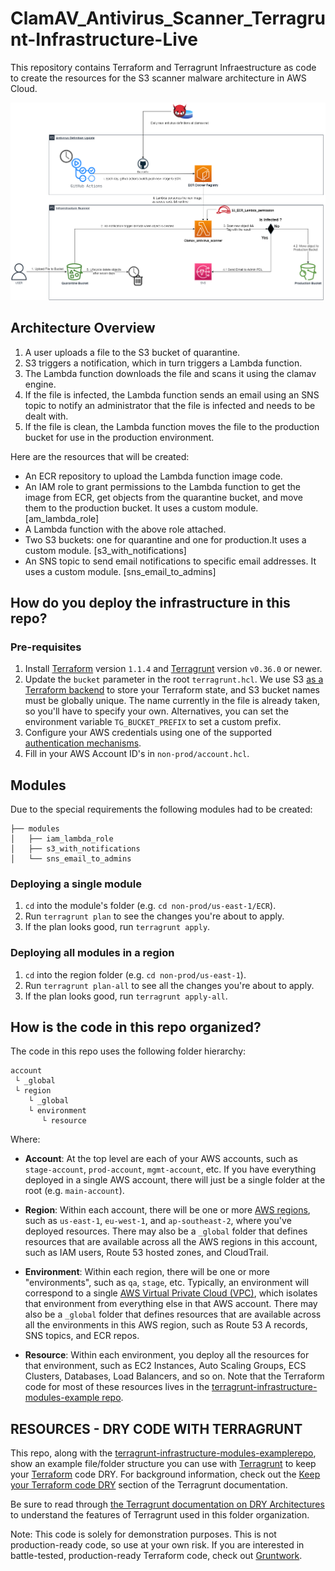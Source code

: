 # ClamAV_Antivirus_Scanner_Terragrunt-Infrastructure-Live

This repository contains Terraform and Terragrunt Infraestructure as code to create the resources for the S3 scanner malware architecture in AWS Cloud. 

![Architecture Diagram](./readme/S3-malware-scanner-diagram.png)

## Architecture Overview

1. A user uploads a file to the S3 bucket of quarantine.
2. S3 triggers a notification, which in turn triggers a Lambda function.
3. The Lambda function downloads the file and scans it using the clamav engine.
4. If the file is infected, the Lambda function sends an email using an SNS topic to notify an administrator that the file is infected and needs to be dealt with.
5. If the file is clean, the Lambda function moves the file to the production bucket for use in the production environment.

Here are the resources that will be created:

- An ECR repository to upload the Lambda function image code. 
- An IAM role to grant permissions to the Lambda function to get the image from ECR, get objects from the quarantine bucket, and move them to the production bucket. It uses a custom module. [am_lambda_role]
- A Lambda function with the above role attached.
- Two S3 buckets: one for quarantine and one for production.It uses a custom module. [s3_with_notifications]
- An SNS topic to send email notifications to specific email addresses. It uses a custom module. [sns_email_to_admins]


## How do you deploy the infrastructure in this repo?


### Pre-requisites

1. Install [Terraform](https://www.terraform.io/) version `1.1.4` and
   [Terragrunt](https://github.com/gruntwork-io/terragrunt) version `v0.36.0` or newer.
1. Update the `bucket` parameter in the root `terragrunt.hcl`. We use S3 [as a Terraform
   backend](https://www.terraform.io/docs/backends/types/s3.html) to store your
   Terraform state, and S3 bucket names must be globally unique. The name currently in
   the file is already taken, so you'll have to specify your own. Alternatives, you can
   set the environment variable `TG_BUCKET_PREFIX` to set a custom prefix.
1. Configure your AWS credentials using one of the supported [authentication
   mechanisms](https://www.terraform.io/docs/providers/aws/#authentication).
1. Fill in your AWS Account ID's in `non-prod/account.hcl`.

## Modules

Due to the special requirements the following modules had to be created:

```
├── modules
│   ├── iam_lambda_role
│   ├── s3_with_notifications
│   └── sns_email_to_admins
```




### Deploying a single module

1. `cd` into the module's folder (e.g. `cd non-prod/us-east-1/ECR`).
1. Run `terragrunt plan` to see the changes you're about to apply.
1. If the plan looks good, run `terragrunt apply`.


### Deploying all modules in a region

1. `cd` into the region folder (e.g. `cd non-prod/us-east-1`).
1. Run `terragrunt plan-all` to see all the changes you're about to apply.
1. If the plan looks good, run `terragrunt apply-all`.


## How is the code in this repo organized?

The code in this repo uses the following folder hierarchy:

```
account
 └ _global
 └ region
    └ _global
    └ environment
       └ resource
```

Where:

* **Account**: At the top level are each of your AWS accounts, such as `stage-account`, `prod-account`, `mgmt-account`,
  etc. If you have everything deployed in a single AWS account, there will just be a single folder at the root (e.g.
  `main-account`).

* **Region**: Within each account, there will be one or more [AWS
  regions](http://docs.aws.amazon.com/AWSEC2/latest/UserGuide/using-regions-availability-zones.html), such as
  `us-east-1`, `eu-west-1`, and `ap-southeast-2`, where you've deployed resources. There may also be a `_global`
  folder that defines resources that are available across all the AWS regions in this account, such as IAM users,
  Route 53 hosted zones, and CloudTrail.

* **Environment**: Within each region, there will be one or more "environments", such as `qa`, `stage`, etc. Typically,
  an environment will correspond to a single [AWS Virtual Private Cloud (VPC)](https://aws.amazon.com/vpc/), which
  isolates that environment from everything else in that AWS account. There may also be a `_global` folder
  that defines resources that are available across all the environments in this AWS region, such as Route 53 A records,
  SNS topics, and ECR repos.

* **Resource**: Within each environment, you deploy all the resources for that environment, such as EC2 Instances, Auto
  Scaling Groups, ECS Clusters, Databases, Load Balancers, and so on. Note that the Terraform code for most of these
  resources lives in the [terragrunt-infrastructure-modules-example repo](https://github.com/gruntwork-io/terragrunt-infrastructure-modules-example).


## RESOURCES - DRY CODE WITH TERRAGRUNT 

This repo, along with the [terragrunt-infrastructure-modules-examplerepo](https://github.com/gruntwork-io/terragrunt-infrastructure-modules-example), show an example file/folder structure you can use with [Terragrunt](https://github.com/gruntwork-io/terragrunt) to keep your [Terraform](https://www.terraform.io) code DRY. For background information, check out the [Keep your Terraform code DRY](https://github.com/gruntwork-io/terragrunt#keep-your-terraform-code-dry) section of the Terragrunt documentation.

Be sure to read through [the Terragrunt documentation on DRY Architectures](https://terragrunt.gruntwork.io/docs/features/keep-your-terragrunt-architecture-dry/) to understand the features of Terragrunt used in this folder organization.

Note: This code is solely for demonstration purposes. This is not production-ready code, so use at your own risk. If
you are interested in battle-tested, production-ready Terraform code, check out [Gruntwork](http://www.gruntwork.io/).
